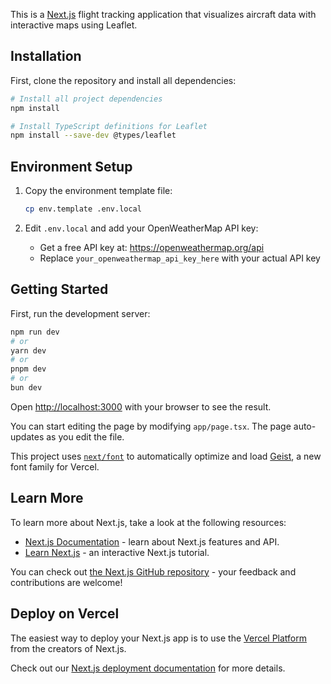This is a [Next.js](https://nextjs.org) flight tracking application that visualizes aircraft data with interactive maps using Leaflet.

## Installation

First, clone the repository and install all dependencies:

```bash
# Install all project dependencies
npm install

# Install TypeScript definitions for Leaflet
npm install --save-dev @types/leaflet
```

## Environment Setup

1. Copy the environment template file:
   ```bash
   cp env.template .env.local
   ```

2. Edit `.env.local` and add your OpenWeatherMap API key:
   - Get a free API key at: https://openweathermap.org/api
   - Replace `your_openweathermap_api_key_here` with your actual API key

## Getting Started

First, run the development server:

```bash
npm run dev
# or
yarn dev
# or
pnpm dev
# or
bun dev
```

Open [http://localhost:3000](http://localhost:3000) with your browser to see the result.

You can start editing the page by modifying `app/page.tsx`. The page auto-updates as you edit the file.

This project uses [`next/font`](https://nextjs.org/docs/app/building-your-application/optimizing/fonts) to automatically optimize and load [Geist](https://vercel.com/font), a new font family for Vercel.

## Learn More

To learn more about Next.js, take a look at the following resources:

- [Next.js Documentation](https://nextjs.org/docs) - learn about Next.js features and API.
- [Learn Next.js](https://nextjs.org/learn) - an interactive Next.js tutorial.

You can check out [the Next.js GitHub repository](https://github.com/vercel/next.js) - your feedback and contributions are welcome!

## Deploy on Vercel

The easiest way to deploy your Next.js app is to use the [Vercel Platform](https://vercel.com/new?utm_medium=default-template&filter=next.js&utm_source=create-next-app&utm_campaign=create-next-app-readme) from the creators of Next.js.

Check out our [Next.js deployment documentation](https://nextjs.org/docs/app/building-your-application/deploying) for more details.
